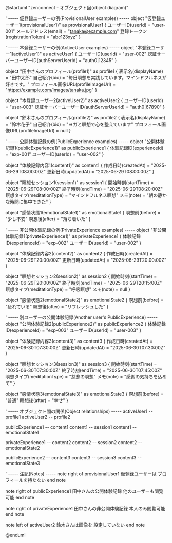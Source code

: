 @startuml "zenconnect - オブジェクト図(object diagram)"

' ----- 仮登録ユーザーの例(ProvisionalUser examples) -----
object "仮登録ユーザー1(provisionalUser1)" as provisionalUser1 {
  ユーザーID(userId) = "user-001"
  メールアドレス(email) = "tanaka@example.com"
  登録トークン(registrationToken) = "abc123xyz"
}

' ----- 本登録ユーザーの例(ActiveUser examples) -----
object "本登録ユーザー1(activeUser1)" as activeUser1 {
  ユーザーID(userId) = "user-002"
  認証サーバーユーザーID(authServerUserId) = "auth0|12345"
}

object "田中さんのプロフィール(profile1)" as profile1 {
  表示名(displayName) = "田中太郎"
  自己紹介(bio) = "毎日瞑想を実践しています。マインドフルネスが好きです。"
  プロフィール画像URL(profileImageUrl) = "https://example.com/images/tanaka.jpg"
}

object "本登録ユーザー2(activeUser2)" as activeUser2 {
  ユーザーID(userId) = "user-003"
  認証サーバーユーザーID(authServerUserId) = "auth0|67890"
}

object "鈴木さんのプロフィール(profile2)" as profile2 {
  表示名(displayName) = "鈴木花子"
  自己紹介(bio) = "ヨガと瞑想で心を整えています"
  プロフィール画像URL(profileImageUrl) = null
}

' ----- 公開体験記録の例(PublicExperience examples) -----
object "公開体験記録1(publicExperience1)" as publicExperience1 {
  体験記録ID(experienceId) = "exp-001"
  ユーザーID(userId) = "user-002"
}

object "体験記録内容1(content1)" as content1 {
  作成日時(createdAt) = "2025-06-29T08:00:00Z"
  更新日時(updatedAt) = "2025-06-29T08:00:00Z"
}

object "瞑想セッション1(session1)" as session1 {
  開始時刻(startTime) = "2025-06-29T08:00:00Z"
  終了時刻(endTime) = "2025-06-29T08:20:00Z"
  瞑想タイプ(meditationType) = "マインドフルネス瞑想"
  メモ(note) = "朝の静かな時間に集中できた"
}

object "感情状態1(emotionalState1)" as emotionalState1 {
  瞑想前(before) = "少し不安"
  瞑想後(after) = "落ち着いた"
}

' ----- 非公開体験記録の例(PrivateExperience examples) -----
object "非公開体験記録1(privateExperience1)" as privateExperience1 {
  体験記録ID(experienceId) = "exp-002"
  ユーザーID(userId) = "user-002"
}

object "体験記録内容2(content2)" as content2 {
  作成日時(createdAt) = "2025-06-29T20:00:00Z"
  更新日時(updatedAt) = "2025-06-29T20:00:00Z"
}

object "瞑想セッション2(session2)" as session2 {
  開始時刻(startTime) = "2025-06-29T20:00:00Z"
  終了時刻(endTime) = "2025-06-29T20:15:00Z"
  瞑想タイプ(meditationType) = "呼吸瞑想"
  メモ(note) = null
}

object "感情状態2(emotionalState2)" as emotionalState2 {
  瞑想前(before) = "疲れている"
  瞑想後(after) = "リフレッシュした"
}

' ----- 別ユーザーの公開体験記録(Another user's PublicExperience) -----
object "公開体験記録2(publicExperience2)" as publicExperience2 {
  体験記録ID(experienceId) = "exp-003"
  ユーザーID(userId) = "user-003"
}

object "体験記録内容3(content3)" as content3 {
  作成日時(createdAt) = "2025-06-30T07:30:00Z"
  更新日時(updatedAt) = "2025-06-30T07:30:00Z"
}

object "瞑想セッション3(session3)" as session3 {
  開始時刻(startTime) = "2025-06-30T07:30:00Z"
  終了時刻(endTime) = "2025-06-30T07:45:00Z"
  瞑想タイプ(meditationType) = "慈悲の瞑想"
  メモ(note) = "感謝の気持ちを込めて"
}

object "感情状態3(emotionalState3)" as emotionalState3 {
  瞑想前(before) = "普通"
  瞑想後(after) = "幸せ"
}

' ----- オブジェクト間の関係(Object relationships) -----
activeUser1 -- profile1
activeUser2 -- profile2

publicExperience1 -- content1
content1 -- session1
content1 -- emotionalState1

privateExperience1 -- content2
content2 -- session2
content2 -- emotionalState2

publicExperience2 -- content3
content3 -- session3
content3 -- emotionalState3

' ----- 注記(Notes) -----
note right of provisionalUser1
  仮登録ユーザーは
  プロフィールを持たない
end note

note right of publicExperience1
  田中さんの公開体験記録
  他のユーザーも閲覧可能
end note

note right of privateExperience1
  田中さんの非公開体験記録
  本人のみ閲覧可能
end note

note left of activeUser2
  鈴木さんは画像を
  設定していない
end note

@enduml